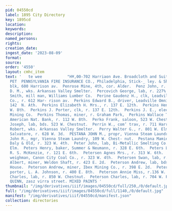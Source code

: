 ```yaml
---
pid: 04550cd
label: 1895 City Directory
key: 1895cd
location: 
keywords: 
description: 
named_persons: 
rights: 
creation_date: 
ingest_date: '2023-08-09'
format: 
source: 
order: '4550'
layout: cmhc_item
text: '   te wee           "H¥,00-702 Harriaon Ave. Broadcloth and Suitings  PEN 219
  PET  PENNSYLVANIA FIRE INSURANCE CO., Philadelphia, Stick-_ ley. & Shaw, agts, DeMaineville
  blk, 600 Harrison av.  Penrose Mine, 4th, cor. Alder.  Penz John, r. 118 Oak.  Peoples
  D. M., wks. Arkansas Valley Smelter.  Percovich George, lab, r. 227% W. Front.  Percy
  Smith, mill man, Williams Lumber Co.  Perine Gaudenz H., clk, Leadville Hardware
  Co., r. 612 Har- rison av.  Perkins Edward B., driver, Leadville Omnibus Co., r.
  142  N. Ath.  Perkins Elizabeth H. Mrs., r. 137 E. 12th.  Perkins Henry C., r. 112
  W. 8th.  Perkins J. Porter, clk, r. 137 E. 12th.  Perkins J. E., electrician, [Ibex
  Mining Co.  Perkins Thomas, miner, r. Graham Park,  Perkins Wallace T., teller,
  American Nat. Bank, r. 112 W. 8th.  Perko Frank, saloon, 523 W. Chestnut.  Perko
  Joseph, lab, bds. 523 W. Chestnut.  Perrin W., com’ trav, r. 711 Harrison av.  Perry
  Robert, wks. Arkansas Valley Smelter.  Perry Walter G., r. 801 W. Elm.  Persano
  Salvatore, r. 628 W. 3d.  PESTANA JOHN M., propr, Vienna Steam Laundry, 109 W. Chestnut.  Pestana
  John R., mgr, Vienna Steam Laundry, 109 W. Chest- nut.  Pestana Mamie A. Miss, bkkpr,
  Daly & Old, r. 323 W. 4th.  Peter John, lab, Bi-Metallic Smelting Co., r. 616 W.
  Elm.  Peters Henry, baker, Summer & Neumann, r. 328 E. 6th.  Peters Louis, blksmith,
  R. S. McKenzie, r. 121 E. 6th.  Petersen Agnes Mrs., r. 313 W. 6th.  Petersen John,
  weighman, Canon City Coal Co., r. 323 W. 4th.  Petersen Swan, lab, r. 129 W. 6th.  Peterson
  Albert, miner, Weldon Shaft, r. 423 E. 2d.  Peterson Andrew, lab, bds. Washington
  House.  Peterson Andrew, miner, Ibex Mining Co., r. 398 E. 2d.  Peterson Andrew,
  porter, L. A. Johnson, r. 400 E. 8th.  Peterson Annie Miss, r.136 W. Front.  Peterson
  Charles, lab, r. 850 W. Chestnut.  Peterson Charles, lab, r. 704 W. Front.  J.J,
  QUINN, zasz virra street. MIXED PAINTS '
thumbnail: "/img/derivatives/iiif/images/04550cd/full/250,/0/default.jpg"
full: "/img/derivatives/iiif/images/04550cd/full/1140,/0/default.jpg"
manifest: "/img/derivatives/iiif/04550cd/manifest.json"
collection: directories
---
```

